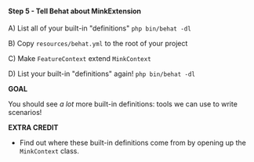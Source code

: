 #### Step 5 - Tell Behat about MinkExtension

A) List all of your built-in "definitions"
`php bin/behat -dl`

B) Copy `resources/behat.yml` to the root of your project

C) Make `FeatureContext` extend `MinkContext`

D) List your built-in "definitions" again!
`php bin/behat -dl`

**GOAL**

You should see *a lot* more built-in definitions: tools
we can use to write scenarios!

**EXTRA CREDIT**

* Find out where these built-in definitions come from by
opening up the `MinkContext` class. 
